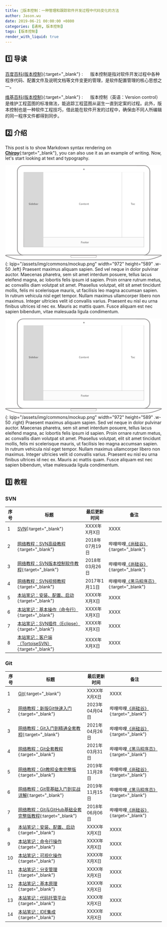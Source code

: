 ```yaml
---
title: 📁版本控制：一种管理和跟踪软件开发过程中代码变化的方法
author: Jason.wu
date: 2019-06-21 00:00:00 +0800
categories: [通用, 版本控制]
tags: [版本控制]
render_with_liquid: true
---
```


[Chirpy]: https://github.com/cotes2020/jekyll-theme-chirpy/fork
[百度百科(版本控制)]: https://baike.baidu.com/item/版本控制
[维基百科(版本控制)]: https://zh.wikipedia.org/wiki/版本控制
[黑马程序员]: https://space.bilibili.com/37974444
[尚硅谷]: https://space.bilibili.com/302417610
[网络教程：SVN教程01]: https://www.bilibili.com/video/BV13s411h7QM/
[网络教程：SVN教程02]: https://www.bilibili.com/video/BV1mW411M7yR/
[网络教程：SVN教程03]: https://www.bilibili.com/video/BV1Us411E7HJ/
[网络教程：Git教程01]: https://www.bilibili.com/video/BV1pW411A7a5/
[网络教程：Git教程02]: https://www.bilibili.com/video/BV1sJ411D7xN/
[网络教程：Git教程03]: https://www.bilibili.com/video/BV15J411973T/
[网络教程：Git教程04]: https://www.bilibili.com/video/BV1MU4y1Y7h5/
[网络教程：Git教程05]: https://www.bilibili.com/video/BV1vy4y1s7k6/
[网络教程：Git教程06]: https://www.bilibili.com/video/BV1wm4y1z7Dg/


## 1️⃣ 导读

[百度百科(版本控制)][百度百科(版本控制)]{:target="_blank"}
: &nbsp;&nbsp;&nbsp;&nbsp; 版本控制是指对软件开发过程中各种程序代码、配置文件及说明文档等文件变更的管理，是软件配置管理的核心思想之一。

[维基百科(版本控制)][维基百科(版本控制)]{:target="_blank"}
: &nbsp;&nbsp;&nbsp;&nbsp; 版本控制（英语：Version control）是维护工程蓝图的标准做法，能追踪工程蓝图从诞生一直到定案的过程。此外，版本控制也是一种软件工程技巧，借此能在软件开发的过程中，确保由不同人所编辑的同一程序文件都得到同步。

## 2️⃣ 介绍

This post is to show Markdown syntax rendering on [**Chirpy**][Chirpy]{:target="_blank"}, you can also use it as an example of writing. Now, let's start looking at text and typography.

![Desktop View](/assets/img/commons/mockup.png){: lqip="/assets/img/commons/mockup.png" width="972" height="589" .w-50 .left}
Praesent maximus aliquam sapien. Sed vel neque in dolor pulvinar auctor. Maecenas pharetra, sem sit amet interdum posuere, tellus lacus eleifend magna, ac lobortis felis ipsum id sapien. Proin ornare rutrum metus, ac convallis diam volutpat sit amet. Phasellus volutpat, elit sit amet tincidunt mollis, felis mi scelerisque mauris, ut facilisis leo magna accumsan sapien. In rutrum vehicula nisl eget tempor. Nullam maximus ullamcorper libero non maximus. Integer ultricies velit id convallis varius. Praesent eu nisl eu urna finibus ultrices id nec ex. Mauris ac mattis quam. Fusce aliquam est nec sapien bibendum, vitae malesuada ligula condimentum.

![Desktop View](/assets/img/commons/mockup.png){: lqip="/assets/img/commons/mockup.png" width="972" height="589" .w-50 .right}
Praesent maximus aliquam sapien. Sed vel neque in dolor pulvinar auctor. Maecenas pharetra, sem sit amet interdum posuere, tellus lacus eleifend magna, ac lobortis felis ipsum id sapien. Proin ornare rutrum metus, ac convallis diam volutpat sit amet. Phasellus volutpat, elit sit amet tincidunt mollis, felis mi scelerisque mauris, ut facilisis leo magna accumsan sapien. In rutrum vehicula nisl eget tempor. Nullam maximus ullamcorper libero non maximus. Integer ultricies velit id convallis varius. Praesent eu nisl eu urna finibus ultrices id nec ex. Mauris ac mattis quam. Fusce aliquam est nec sapien bibendum, vitae malesuada ligula condimentum.

## 3️⃣ 教程

### SVN

| 序号 | 标题 | 最后更新时间 | 备注 |
|---|---|---|---|
| 1 | [SVN](/categories/svn/){:target="_blank"} | XXXX年X月X日 | XXXX |
| 2 | [网络教程：SVN高级教程][网络教程：SVN教程03]{:target="_blank"} | 2018年07月19日 | 哔哩哔哩[《尚硅谷》][尚硅谷]{:target="_blank"} |
| 3 | [网络教程：SVN版本控制软件教程][网络教程：SVN教程02]{:target="_blank"} | 2018年03月26日 | 哔哩哔哩[《尚硅谷》][尚硅谷]{:target="_blank"} |
| 4 | [网络教程：SVN视频教程][网络教程：SVN教程01]{:target="_blank"} | 2017年1月11日 | 哔哩哔哩[《黑马程序员》][黑马程序员]{:target="_blank"} |
| 5 | [本站笔记：安装、配置、启动](/posts/版本控制(SVN)_01/){:target="_blank"} | XXXX年X月X日 | XXXX |
| 6 | [本站笔记：基本操作（命令行）](/posts/版本控制(SVN)_02/){:target="_blank"} | XXXX年X月X日 | XXXX |
| 7 | [本站笔记：SVN插件（Eclipse）](/posts/版本控制(SVN)_03/){:target="_blank"} | XXXX年X月X日 | XXXX |
| 8 | [本站笔记：客户端（TortoiseSVN）](/posts/版本控制(SVN)_04/){:target="_blank"} | XXXX年X月X日 | XXXX |

### Git

| 序号 | 标题 | 最后更新时间 | 备注 |
|---|---|---|---|
| 1 | [Git](/categories/git/){:target="_blank"} | XXXX年X月X日 | XXXX |
| 2 | [网络教程：新版Git快速入门][网络教程：Git教程06]{:target="_blank"} | 2023年04月04日 | 哔哩哔哩[《尚硅谷》][尚硅谷]{:target="_blank"} |
| 3 | [网络教程：Git入门到精通全套教程][网络教程：Git教程05]{:target="_blank"} | 2021年04月26日 | 哔哩哔哩[《尚硅谷》][尚硅谷]{:target="_blank"} |
| 4 | [网络教程：Git全套教程][网络教程：Git教程04]{:target="_blank"} | 2021年03月31日 | 哔哩哔哩[《黑马程序员》][黑马程序员]{:target="_blank"} |
| 5 | [网络教程：Git教程全套完整版][网络教程：Git教程03]{:target="_blank"} | 2019年11月28日 | 哔哩哔哩[《尚硅谷》][尚硅谷]{:target="_blank"} |
| 6 | [网络教程：Git零基础入门到实战详解][网络教程：Git教程02]{:target="_blank"} | 2019年11月15日 | 哔哩哔哩[《黑马程序员》][黑马程序员]{:target="_blank"} |
| 7 | [网络教程：Git与GitHub基础全套完整版教程][网络教程：Git教程01]{:target="_blank"} | 2018年06月06日 | 哔哩哔哩[《尚硅谷》][尚硅谷]{:target="_blank"} |
| 8 | [本站笔记：安装、配置、启动](/posts/版本控制(Git)_01/){:target="_blank"} | XXXX年X月X日 | XXXX |
| 9 | [本站笔记：命令行操作](/posts/版本控制(Git)_02/){:target="_blank"} | XXXX年X月X日 | XXXX |
| 10 | [本站笔记：可视化操作](/posts/版本控制(Git)_03/){:target="_blank"} | XXXX年X月X日 | XXXX |
| 11 | [本站笔记：分支管理](/posts/版本控制(Git)_04/){:target="_blank"} | XXXX年X月X日 | XXXX |
| 12 | [本站笔记：基本原理](/posts/版本控制(Git)_05/){:target="_blank"} | XXXX年X月X日 | XXXX |
| 13 | [本站笔记：代码托管平台](/posts/版本控制(Git)_06/){:target="_blank"} | XXXX年X月X日 | XXXX |
| 14 | [本站笔记：IDE集成](/posts/版本控制(Git)_07/){:target="_blank"} | XXXX年X月X日 | XXXX |
